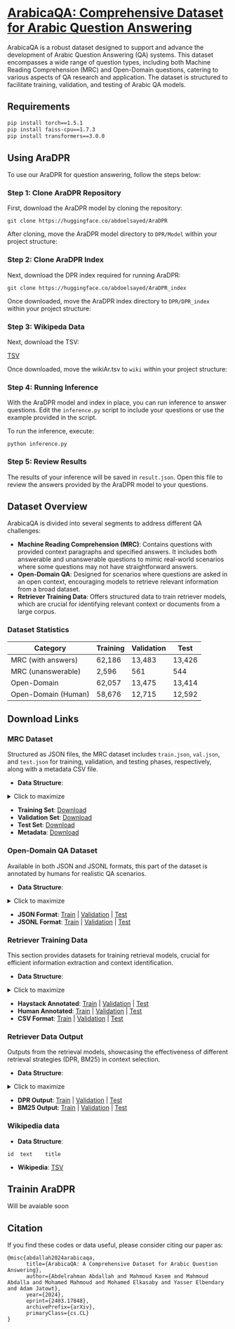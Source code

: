 # [ArabicaQA: Comprehensive Dataset for Arabic Question Answering](https://arxiv.org/abs/2403.17848)

ArabicaQA is a robust dataset designed to support and advance the development of Arabic Question Answering (QA) systems. This dataset encompasses a wide range of question types, including both Machine Reading Comprehension (MRC) and Open-Domain questions, catering to various aspects of QA research and application. The dataset is structured to facilitate training, validation, and testing of Arabic QA models.
## Requirements
```bash
pip install torch==1.5.1
pip install faiss-cpu==1.7.3
pip install transformers==3.0.0
```
## Using AraDPR
To use our AraDPR for question answering, follow the steps below:
### Step 1: Clone AraDPR Repository
First, download the AraDPR model by cloning the repository:
```
git clone https://huggingface.co/abdoelsayed/AraDPR
```
After cloning, move the AraDPR model directory to `DPR/Model` within your project structure:
### Step 2: Clone AraDPR Index
Next, download the DPR index required for running AraDPR:
```
git clone https://huggingface.co/abdoelsayed/AraDPR_index

```
Once downloaded, move the AraDPR index directory to `DPR/DPR_index` within your project structure:
### Step 3: Wikipeda Data
Next, download the TSV:

[TSV](https://huggingface.co/datasets/abdoelsayed/Open-ArabicaQA/resolve/main/wikipedia_split/wikiAr.tsv?download=true)

Once downloaded, move the wikiAr.tsv to `wiki` within your project structure:
### Step 4: Running Inference
With the AraDPR model and index in place, you can run inference to answer questions. Edit the `inference.py` script to include your questions or use the example provided in the script.

To run the inference, execute:
```
python inference.py

```
### Step 5: Review Results
The results of your inference will be saved in `result.json`. Open this file to review the answers provided by the AraDPR model to your questions.


## Dataset Overview

ArabicaQA is divided into several segments to address different QA challenges:

- **Machine Reading Comprehension (MRC)**: Contains questions with provided context paragraphs and specified answers. It includes both answerable and unanswerable questions to mimic real-world scenarios where some questions may not have straightforward answers.
- **Open-Domain QA**: Designed for scenarios where questions are asked in an open context, encouraging models to retrieve relevant information from a broad dataset.
- **Retriever Training Data**: Offers structured data to train retriever models, which are crucial for identifying relevant context or documents from a large corpus.

### Dataset Statistics

| Category             | Training | Validation | Test  |
|----------------------|----------|------------|-------|
| MRC (with answers)   | 62,186   | 13,483     | 13,426|
| MRC (unanswerable)   | 2,596    | 561        | 544   |
| Open-Domain          | 62,057   | 13,475     | 13,414|
| Open-Domain (Human)  | 58,676   | 12,715     | 12,592|

## Download Links

### MRC Dataset

Structured as JSON files, the MRC dataset includes `train.json`, `val.json`, and `test.json` for training, validation, and testing phases, respectively, along with a metadata CSV file.

- **Data Structure**: 
<details>
  <summary>Click to maximize</summary>
<pre><code>
{
  "data": [
    {
      "title": "",
      "paragraphs": [
        {
          "context": "",
          "qas": [
            {
              "question": "",
              "id": "",
              "answers": [
                {
                  "answer_start": 0,
                  "text": ""
                }
              ]
            }
          ]
        }
      ]
    }
  ]
}
</code></pre>
</details>


- **Training Set**: [Download](https://huggingface.co/datasets/abdoelsayed/ArabicaQA/resolve/main/MRC/train.json?download=true)
- **Validation Set**: [Download](https://huggingface.co/datasets/abdoelsayed/ArabicaQA/resolve/main/MRC/val.json?download=true)
- **Test Set**: [Download](https://huggingface.co/datasets/abdoelsayed/ArabicaQA/resolve/main/MRC/test.json?download=true)
- **Metadata**: [Download](https://huggingface.co/datasets/abdoelsayed/ArabicaQA/resolve/main/MRC/all_data_meta.csv?download=true)
### Open-Domain QA Dataset

Available in both JSON and JSONL formats, this part of the dataset is annotated by humans for realistic QA scenarios.

- **Data Structure**:
<details>
  <summary>Click to maximize</summary>
<pre><code>
[
    {
        "question_id": "",
        "answer_id": "",
        "question": "",
        "answer": ""
    }
]
</code></pre>
</details>

- **JSON Format**: [Train](https://huggingface.co/datasets/abdoelsayed/Open-ArabicaQA/resolve/main/human-annotated/train-open.json?download=true) | [Validation](https://huggingface.co/datasets/abdoelsayed/Open-ArabicaQA/resolve/main/human-annotated/val-open.json?download=true) | [Test](https://huggingface.co/datasets/abdoelsayed/Open-ArabicaQA/resolve/main/human-annotated/test-open.json?download=true)
- **JSONL Format**: [Train](https://huggingface.co/datasets/abdoelsayed/Open-ArabicaQA/resolve/main/human-annotated/train-open.jsonl?download=true) | [Validation](https://huggingface.co/datasets/abdoelsayed/Open-ArabicaQA/resolve/main/human-annotated/val-open.jsonl?download=true) | [Test](https://huggingface.co/datasets/abdoelsayed/Open-ArabicaQA/resolve/main/human-annotated/test-open.jsonl?download=true)

### Retriever Training Data

This section provides datasets for training retrieval models, crucial for efficient information extraction and context identification.

- **Data Structure**:
<details>
  <summary>Click to maximize</summary>
<pre><code>
[
    {
        "question": "...",
        "answers": ["...", "...", "..."],
        "positive_ctxs": [{
            "title": "...",
            "text": "...."
            }],
        "negative_ctxs": ["..."],
        "hard_negative_ctxs": ["..."]
    }
]
</code></pre>
</details>


- **Haystack Annotated**: [Train](https://huggingface.co/datasets/abdoelsayed/Open-ArabicaQA/resolve/main/retreiver/haystack/arabica-train.json?download=true) | [Validation](https://huggingface.co/datasets/abdoelsayed/Open-ArabicaQA/resolve/main/retreiver/haystack/arabica-dev.json?download=true) | [Test](https://huggingface.co/datasets/abdoelsayed/Open-ArabicaQA/resolve/main/retreiver/haystack/arabica-test.json?download=true)
- **Human Annotated**: [Train](https://huggingface.co/datasets/abdoelsayed/Open-ArabicaQA/resolve/main/retreiver/human-annotated/arabica-train.json?download=true) | [Validation](https://huggingface.co/datasets/abdoelsayed/Open-ArabicaQA/resolve/main/retreiver/human-annotated/arabica-dev.json?download=true) | [Test](https://huggingface.co/datasets/abdoelsayed/Open-ArabicaQA/resolve/main/retreiver/human-annotated/arabica-test.json?download=true)
- **CSV Format**: [Train](https://huggingface.co/datasets/abdoelsayed/Open-ArabicaQA/resolve/main/retreiver/csv/arabica-train.csv?download=true) | [Validation](https://huggingface.co/datasets/abdoelsayed/Open-ArabicaQA/resolve/main/retreiver/csv/arabica-dev.csv?download=true) | [Test](https://huggingface.co/datasets/abdoelsayed/Open-ArabicaQA/blob/main/retreiver/csv/arabica-test.csv)

### Retriever Data Output

Outputs from the retrieval models, showcasing the effectiveness of different retrieval strategies (DPR, BM25) in context selection.

- **Data Structure**:
<details>
  <summary>Click to maximize</summary>
<pre><code>
[
    {
    "question": "...",
    "answers": ["...", "..."],
    "ctxs": [
        {
            "id": "...",
            "title": "",
            "text": "....",
            "score": "...",
            "has_answer": true|false
        }
     ]
    }
]
</code></pre>
</details>

- **DPR Output**: [Train](https://huggingface.co/datasets/abdoelsayed/Open-ArabicaQA/resolve/main/retreiver_output/DPR/arabica-train.json?download=true) | [Validation](https://huggingface.co/datasets/abdoelsayed/Open-ArabicaQA/resolve/main/retreiver_output/DPR/arabica-dev.json?download=true) | [Test](https://huggingface.co/datasets/abdoelsayed/Open-ArabicaQA/resolve/main/retreiver_output/DPR/arabica-test.json?download=true)
- **BM25 Output**: [Train](https://huggingface.co/datasets/abdoelsayed/Open-ArabicaQA/resolve/main/retreiver_output/BM25/arabica-train.json?download=true) | [Validation](https://huggingface.co/datasets/abdoelsayed/Open-ArabicaQA/blob/main/retreiver_output/BM25/arabica-dev.json) | [Test](https://huggingface.co/datasets/abdoelsayed/Open-ArabicaQA/resolve/main/retreiver_output/BM25/arabica-test.json?download=true)

### Wikipedia data
- **Data Structure**:
```
id	text	title
```
- **Wikipedia**: [TSV](https://huggingface.co/datasets/abdoelsayed/Open-ArabicaQA/resolve/main/wikipedia_split/wikiAr.tsv?download=true)


## Trainin AraDPR

Will be avaiable soon

## Citation

If you find these codes or data useful, please consider citing our paper as:

```
@misc{abdallah2024arabicaqa,
      title={ArabicaQA: A Comprehensive Dataset for Arabic Question Answering}, 
      author={Abdelrahman Abdallah and Mahmoud Kasem and Mahmoud Abdalla and Mohamed Mahmoud and Mohamed Elkasaby and Yasser Elbendary and Adam Jatowt},
      year={2024},
      eprint={2403.17848},
      archivePrefix={arXiv},
      primaryClass={cs.CL}
}
```
